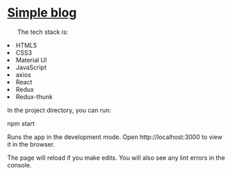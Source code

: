 <h1><a href="https://5ece9638cf8b5a017f3d8424--unruffled-borg-219222.netlify.app/posts/1">Simple blog</a></h1>

<ul>The tech stack is:</ul>

<li>HTML5</li>
<li>CSS3</li>
<li>Material UI</li>
<li>JavaScript</li>
<li>axios</li>
<li>React</li>
<li>Redux</li>
<li>Redux-thunk</li>


In the project directory, you can run:

npm start

Runs the app in the development mode.
Open http://localhost:3000 to view it in the browser.

The page will reload if you make edits.
You will also see any lint errors in the console.

